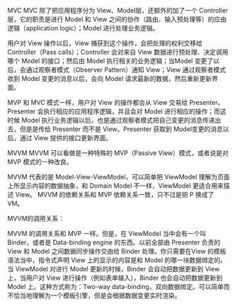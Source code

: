 MVC
MVC 除了把应用程序分为 View、Model层，还额外的加了一个 Controller层，它的职责是进行 Model 和 View 之间的协作（路由、输入预处理等）的应由逻辑（application logic）；Model 进行处理业务逻辑。

用户对 View 操作以后，View 捕获到这个操作，会把处理的权利交移给Controller（Pass calls）；Controller 会对来自 View 数据进行预处理、决定调用哪个 Model 的接口；然后由 Model 执行相关的业务逻辑；当Model 变更了以后，会通过观察者模式（Observer Pattern）通知 View；View 通过观察者模式收到 Model 变更的消息以后，会向 Model 请求最新的数据，然后重新更新界面。

MVP
和 MVC 模式一样，用户对 View 的操作都会从 View 交易给 Presenter。Presenter 会执行相应的应用程序逻辑，并且会对 Model 进行相应的操作；而这时候 Model 执行业务逻辑以后，也是通过观察者模式把自己变更的消息传递出去，但是是传给 Presenter 而不是 View。Presenter 获取到 Model变更的消息以后，通过 View 提供的接口更新界面。

MVVM
MVVM 可以看做是一种特殊的 MVP（Passive View）模式，或者说是对 MVP 模式的一种改良。

MVVM 代表的是 Model-View-ViewModel，可以简单把 ViewModel 理解为页面上所显示内容的数据抽象，和 Domain Model 不一样，ViewModel 更适合用来描述 View。 MVVM 的依赖关系和 MVP 依赖关系一致，只不过是把 P 换成了 VM。

MVVM的调用关系：

MVVM 的调用关系和 MVP 一样。但是，在 ViewModel 当中会有一个叫 Binder，或者是 Data-binding engine 的东西。以前全部由 Presenter 负责的 View 和 Model 之间数据同步操作交由给 Binder 处理。你只需要在View 的模板语法当中，指令式声明 View 上的显示的内容是和 Model 的哪一块数据绑定的。当 ViewModel 对进行 Model 更新的时候，Binder 会自动把数据更新到 View 上，当用户对 View 进行操作（例如表单输入），Binder 也会自动把数据更新到 Model 上。这种方式称为：Two-way data-binding，双向数据绑定。可以简单而不恰当地理解为一个模板引擎，但是会根据数据变更实时渲染。
